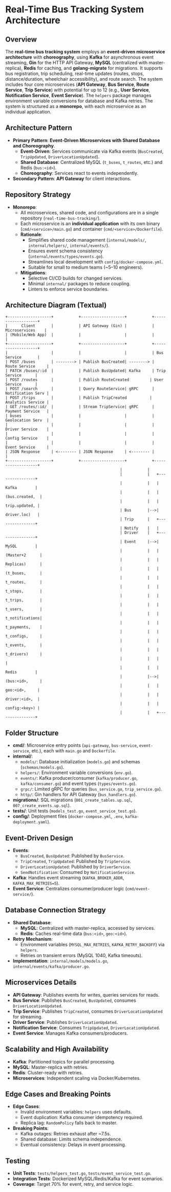 # Real-Time Bus Tracking System Architecture

## Overview
The **real-time bus tracking system** employs an **event-driven microservice architecture** with **choreography**, using **Kafka** for asynchronous event streaming, **Gin** for the HTTP API Gateway, **MySQL** (centralized with master-replica), **Redis** for caching, and **golang-migrate** for migrations. It supports bus registration, trip scheduling, real-time updates (routes, stops, distance/duration, wheelchair accessibility), and route search. The system includes four core microservices (**API Gateway**, **Bus Service**, **Route Service**, **Trip Service**) with potential for up to 12 (e.g., **User Service**, **Notification Service**, **Event Service**). The `helpers` package manages environment variable conversions for database and Kafka retries. The system is structured as a **monorepo**, with each microservice as an individual application.

## Architecture Pattern
- **Primary Pattern**: **Event-Driven Microservices with Shared Database and Choreography**.
  - **Event-Driven**: Services communicate via Kafka events (`BusCreated`, `TripUpdated`, `DriverLocationUpdated`).
  - **Shared Database**: Centralized MySQL (`t_buses`, `t_routes`, etc.) and Redis (`bus:<id>`).
  - **Choreography**: Services react to events independently.
- **Secondary Pattern**: **API Gateway** for client interactions.

## Repository Strategy
- **Monorepo**:
  - All microservices, shared code, and configurations are in a single repository (`real-time-bus-tracking/`).
  - Each microservice is an **individual application** with its own binary (`cmd/<service>/main.go`) and container (`cmd/<service>/Dockerfile`).
  - **Rationale**:
    - Simplifies shared code management (`internal/models/`, `internal/helpers/`, `internal/events/`).
    - Ensures event schema consistency (`internal/events/types/events.go`).
    - Streamlines local development with `config/docker-compose.yml`.
    - Suitable for small to medium teams (~5–10 engineers).
  - **Mitigations**:
    - Selective CI/CD builds for changed services.
    - Minimal `internal/` packages to reduce coupling.
    - Linters to enforce service boundaries.

## Architecture Diagram (Textual)
```
+-------------------+           +-------------------+           +-------------------+
|      Client       |           | API Gateway (Gin) |           |  Microservices    |
| (Mobile/Web App)  |           |                   |           |                   |
+-------------------+           +-------------------+           +-------------------+
|                   |           |                   |           | Bus Service       |
| POST /buses       | --------> | Publish BusCreated| --------> | Route Service     |
| PATCH /buses/:id  |           | Publish BusUpdated| Kafka     | Trip Service      |
| POST /routes      |           | Publish RouteCreated         | User Service      |
| POST /search      |           | Query RouteService| gRPC      | Notification Serv |
| POST /trips       |           | Publish TripCreated          | Analytics Service |
| GET /routes/:id/  |           | Stream TripService| gRPC      | Payment Service   |
| buses             |           |                   |           | Geolocation Serv  |
|                   |           |                   |           | Driver Service    |
|                   |           |                   |           | Config Service    |
|                   |           |                   |           | Event Service     |
| JSON Response     | <-------- | JSON Response     | <-------- |                   |
+-------------------+           +-------------------+           +-------------------+
                                                  |           |
                                                  |           |   +----------------+
                                                  |           |   |   Kafka        |
                                                  |           |   | (bus.created,  |
                                                  |           |   |  trip.updated, |
                                                  | Bus       |-->|  driver.loc)   |
                                                  | Trip      |   +----------------+
                                                  | Notify    |   |
                                                  | Driver    |   +----------------+
                                                  | Event     |-->|   MySQL        |
                                                  |           |   | (Master+2      |
                                                  |           |   | Replicas)      |
                                                  |           |   | (t_buses,      |
                                                  |           |   | t_routes,      |
                                                  |           |   | t_stops,       |
                                                  |           |   | t_trips,       |
                                                  |           |   | t_users,       |
                                                  |           |   | t_notifications|
                                                  |           |   | t_payments,    |
                                                  |           |   | t_configs,     |
                                                  |           |   | t_events,      |
                                                  |           |   | t_drivers)     |
                                                  |           |   |                |
                                                  |           |   |   Redis        |
                                                  |           |-->| (bus:<id>,     |
                                                  |           |   |  geo:<id>,     |
                                                  |           |   |  driver:<id>,  |
                                                  |           |   |  config:<key>) |
                                                  |           |   +----------------+
```

## Folder Structure
- **cmd/**: Microservice entry points (`api-gateway`, `bus-service`, `event-service`, etc.), each with `main.go` and `Dockerfile`.
- **internal/**:
  - `models/`: Database initialization (`models.go`) and schemas (`schemas/models.go`).
  - `helpers/`: Environment variable conversions (`env.go`).
  - `events/`: Kafka producer/consumer (`kafka/producer.go`, `kafka/consumer.go`) and event types (`types/events.go`).
  - `grpc/`: Limited gRPC for queries (`bus_service.go`, `trip_service.go`).
  - `http/`: Gin handlers for API Gateway (`bus_handlers.go`).
- **migrations/**: SQL migrations (`001_create_tables.up.sql`, `007_create_events.up.sql`).
- **tests/**: Unit tests (`models_test.go`, `event_service_test.go`).
- **config/**: Deployment files (`docker-compose.yml`, `.env`, `kafka-deployment.yaml`).

## Event-Driven Design
- **Events**:
  - `BusCreated`, `BusUpdated`: Published by `BusService`.
  - `TripCreated`, `TripUpdated`: Published by `TripService`.
  - `DriverLocationUpdated`: Published by `DriverService`.
  - `SendNotification`: Consumed by `NotificationService`.
- **Kafka**: Handles event streaming (`KAFKA_BROKER_ADDR`, `KAFKA_MAX_RETRIES=5`).
- **Event Service**: Centralizes consumer/producer logic (`cmd/event-service/`).

## Database Connection Strategy
- **Shared Database**:
  - **MySQL**: Centralized with master-replica, accessed by services.
  - **Redis**: Caches real-time data (`bus:<id>`, `geo:<id>`).
- **Retry Mechanism**:
  - Environment variables (`MYSQL_MAX_RETRIES`, `KAFKA_RETRY_BACKOFF`) via `helpers`.
  - Retries on transient errors (MySQL 1040, Kafka timeouts).
- **Implementation**: `internal/models/models.go`, `internal/events/kafka/producer.go`.

## Microservices Details
- **API Gateway**: Publishes events for writes, queries services for reads.
- **Bus Service**: Publishes `BusCreated`, `BusUpdated`, consumes `DriverLocationUpdated`.
- **Trip Service**: Publishes `TripCreated`, consumes `DriverLocationUpdated` for streaming.
- **Driver Service**: Publishes `DriverLocationUpdated`.
- **Notification Service**: Consumes `TripUpdated`, `DriverLocationUpdated`.
- **Event Service**: Manages Kafka consumers/producers.

## Scalability and High Availability
- **Kafka**: Partitioned topics for parallel processing.
- **MySQL**: Master-replica with retries.
- **Redis**: Cluster-ready with retries.
- **Microservices**: Independent scaling via Docker/Kubernetes.

## Edge Cases and Breaking Points
- **Edge Cases**:
  - Invalid environment variables: `helpers` uses defaults.
  - Event duplication: Kafka consumer idempotency required.
  - Replica lag: `RandomPolicy` falls back to master.
- **Breaking Points**:
  - Kafka outages: Retries exhaust after ~7.5s.
  - Shared database: Limits schema independence.
  - Eventual consistency: Delays in event processing.

## Testing
- **Unit Tests**: `tests/helpers_test.go`, `tests/event_service_test.go`.
- **Integration Tests**: Dockerized MySQL/Redis/Kafka for event scenarios.
- **Coverage**: Target 70% for event, retry, and service logic.